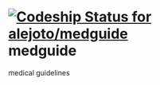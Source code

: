 [ ![Codeship Status for alejoto/medguide](https://codeship.com/projects/0bf5c8e0-51af-0132-3b5c-7a00f62ec16b/status)](https://codeship.com/projects/48422)
medguide
========

medical guidelines
